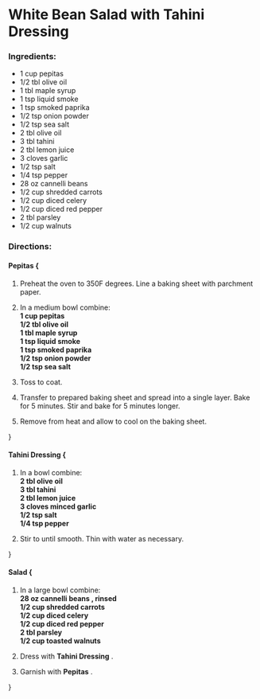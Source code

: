 # White Bean Salad with Tahini Dressing 

### Ingredients: 
* 1 cup pepitas
* 1/2 tbl olive oil
* 1 tbl maple syrup
* 1 tsp liquid smoke
* 1 tsp smoked paprika
* 1/2 tsp onion powder
* 1/2 tsp sea salt
* 2 tbl olive oil
* 3 tbl tahini
* 2 tbl lemon juice
* 3 cloves garlic
* 1/2 tsp salt
* 1/4 tsp pepper
* 28 oz cannelli beans
* 1/2 cup shredded carrots
* 1/2 cup diced celery
* 1/2 cup diced red pepper
* 2 tbl parsley
* 1/2 cup walnuts

### Directions: 

#### Pepitas {
1. Preheat the oven to 350F degrees. Line a baking sheet with parchment paper. 
2. In a medium bowl combine:  
**1 cup pepitas**   
**1/2 tbl olive oil**   
**1 tbl maple syrup**   
**1 tsp liquid smoke**   
**1 tsp smoked paprika**   
**1/2 tsp onion powder**   
**1/2 tsp sea salt**   


3. Toss to coat. 
4. Transfer to prepared baking sheet and spread into a single layer. Bake for 5 minutes. Stir and bake for 5 minutes longer. 
5. Remove from heat and allow to cool on the baking sheet. 

}


#### Tahini Dressing {
1. In a bowl combine:  
**2 tbl olive oil**   
**3 tbl tahini**   
**2 tbl lemon juice**   
**3 cloves minced garlic**   
**1/2 tsp salt**   
**1/4 tsp pepper**   


2. Stir to until smooth. Thin with water as necessary. 

}


#### Salad {
1. In a large bowl combine:  
**28 oz cannelli beans , rinsed**   
**1/2 cup shredded carrots**   
**1/2 cup diced celery**   
**1/2 cup diced red pepper**   
**2 tbl parsley**   
**1/2 cup toasted walnuts**   


2. Dress with **Tahini Dressing** . 
3. Garnish with **Pepitas** . 

}

